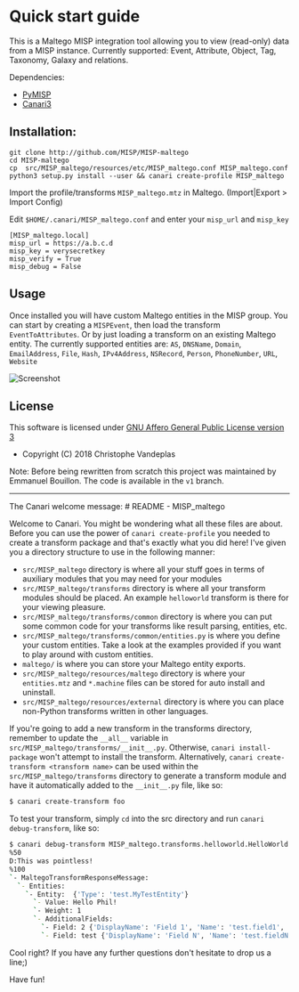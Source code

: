 # Quick start guide
This is a Maltego MISP integration tool allowing you to view (read-only) data from a MISP instance. 
Currently supported: Event, Attribute, Object, Tag, Taxonomy, Galaxy and relations.

Dependencies:
* [PyMISP](https://github.com/MISP/PyMISP)
* [Canari3](https://github.com/redcanari/canari3)

## Installation:
```
git clone http://github.com/MISP/MISP-maltego
cd MISP-maltego
cp  src/MISP_maltego/resources/etc/MISP_maltego.conf MISP_maltego.conf
python3 setup.py install --user && canari create-profile MISP_maltego
```
Import the profile/transforms `MISP_maltego.mtz` in Maltego.  (Import|Export > Import Config)

Edit `$HOME/.canari/MISP_maltego.conf` and enter your `misp_url` and `misp_key`
```
[MISP_maltego.local]
misp_url = https://a.b.c.d
misp_key = verysecretkey
misp_verify = True
misp_debug = False
``` 

## Usage
Once installed you will have custom Maltego entities in the MISP group.
You can start by creating a `MISPEvent`, then load the transform `EventToAttributes`.
Or by just loading a transform on an existing Maltego entity.
The currently supported entities are: `AS`, `DNSName`, `Domain`, `EmailAddress`, `File`, `Hash`, `IPv4Address`, `NSRecord`, `Person`, `PhoneNumber`, `URL`, `Website`

![Screenshot](https://github.com/MISP/MISP-maltego/doc/screenshot.png)

## License
This software is licensed under [GNU Affero General Public License version 3](http://www.gnu.org/licenses/agpl-3.0.html)

* Copyright (C) 2018 Christophe Vandeplas

Note: Before being rewritten from scratch this project was maintained by Emmanuel Bouillon. The code is available in the `v1` branch.


<hr />
The Canari welcome message:
# README - MISP_maltego

Welcome to Canari. You might be wondering what all these files are about. Before you can use the power of
`canari create-profile` you needed to create a transform package and that's exactly what you did here! I've given you a
directory structure to use in the following manner:

* `src/MISP_maltego` directory is where all your stuff goes in terms of auxiliary modules that you may need for 
  your modules
* `src/MISP_maltego/transforms` directory is where all your transform modules should be placed. An example
  `helloworld` transform is there for your viewing pleasure.
* `src/MISP_maltego/transforms/common` directory is where you can put some common code for your transforms like
  result parsing, entities, etc.
* `src/MISP_maltego/transforms/common/entities.py` is where you define your custom entities. Take a look at the
  examples provided if you want to play around with custom entities.
* `maltego/` is where you can store your Maltego entity exports.
* `src/MISP_maltego/resources/maltego` directory is where your `entities.mtz` and `*.machine` files can be
  stored for auto install and uninstall.
* `src/MISP_maltego/resources/external` directory is where you can place non-Python transforms written in other
  languages.

If you're going to add a new transform in the transforms directory, remember to update the `__all__` variable in
`src/MISP_maltego/transforms/__init__.py`. Otherwise, `canari install-package` won't attempt to install the
transform. Alternatively, `canari create-transform <transform name>` can be used within the
`src/MISP_maltego/transforms` directory to generate a transform module and have it automatically added to the
`__init__.py` file, like so:

```bash
$ canari create-transform foo
```

To test your transform, simply `cd` into the src directory and run `canari debug-transform`, like so:

```bash
$ canari debug-transform MISP_maltego.transforms.helloworld.HelloWorld Phil
%50
D:This was pointless!
%100
`- MaltegoTransformResponseMessage:
  `- Entities:
    `- Entity:  {'Type': 'test.MyTestEntity'}
      `- Value: Hello Phil!
      `- Weight: 1
      `- AdditionalFields:
        `- Field: 2 {'DisplayName': 'Field 1', 'Name': 'test.field1', 'MatchingRule': 'strict'}
        `- Field: test {'DisplayName': 'Field N', 'Name': 'test.fieldN', 'MatchingRule': 'strict'}
```

Cool right? If you have any further questions don't hesitate to drop us a line;)

Have fun!